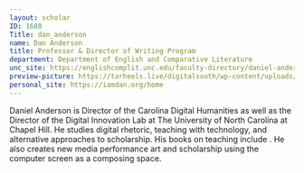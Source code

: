 ```yaml
---
layout: scholar
ID: 1680
Title: dan_anderson
name: Dan Anderson
title: Professor & Director of Writing Program
department: Department of English and Comparative Literature
unc_site: https://englishcomplit.unc.edu/faculty-directory/daniel-anderson/
preview-picture: https://tarheels.live/digitalsouth/wp-content/uploads/sites/2464/2021/11/dan_anderson_cropped.png
personal_site: https://iamdan.org/home
---
```

Daniel Anderson is Director of the Carolina Digital Humanities as well as the Director of the Digital Innovation Lab at The University of North Carolina at Chapel Hill. He studies digital rhetoric, teaching with technology, and alternative approaches to scholarship. His books on teaching include . He also creates new media performance art and scholarship using the computer screen as a composing space.
